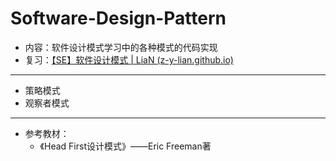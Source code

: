 # Software-Design-Pattern

- 内容：软件设计模式学习中的各种模式的代码实现
- 复习：[【SE】软件设计模式 | LiaN (z-y-lian.github.io)](https://z-y-lian.github.io/2022/03/22/2022-03-22-软件设计模式/#more)

---

- 策略模式
- 观察者模式

---

- 参考教材：
  - 《Head First设计模式》——Eric Freeman著
